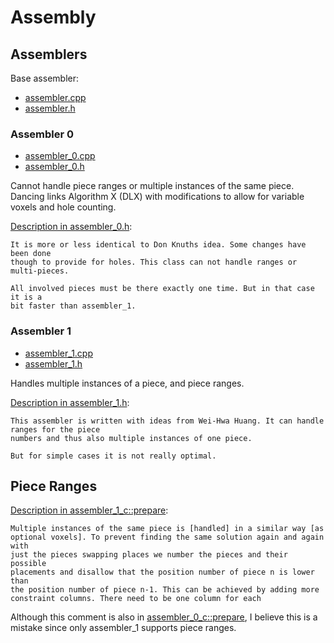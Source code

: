 # Assembly

## Assemblers

Base assembler:
  * [assembler.cpp](burr-tools/src/lib/assembler.cpp)
  * [assembler.h](burr-tools/src/lib/assembler.h)

### Assembler 0
  * [assembler_0.cpp](burr-tools/src/lib/assembler_0.cpp)
  * [assembler_0.h](burr-tools/src/lib/assembler_0.h)

Cannot handle piece ranges or multiple instances of the same piece. Dancing
links Algorithm X (DLX) with modifications to allow for variable voxels and
hole counting.

[Description in assembler_0.h](burr-tools/src/lib/assembler_0.h#L36):

    It is more or less identical to Don Knuths idea. Some changes have been done
    though to provide for holes. This class can not handle ranges or multi-pieces.

    All involved pieces must be there exactly one time. But in that case it is a
    bit faster than assembler_1.

### Assembler 1
  * [assembler_1.cpp](burr-tools/src/lib/assembler_1.cpp)
  * [assembler_1.h](burr-tools/src/lib/assembler_1.h)

Handles multiple instances of a piece, and piece ranges.

[Description in assembler_1.h](burr-tools/src/lib/assembler_1.h#L37):

    This assembler is written with ideas from Wei-Hwa Huang. It can handle ranges for the piece
    numbers and thus also multiple instances of one piece.

    But for simple cases it is not really optimal.

## Piece Ranges

[Description in assembler_1_c::prepare](burr-tools/src/lib/assembler_1.cpp#L331):

    Multiple instances of the same piece is [handled] in a similar way [as
    optional voxels]. To prevent finding the same solution again and again with
    just the pieces swapping places we number the pieces and their possible
    placements and disallow that the position number of piece n is lower than
    the position number of piece n-1. This can be achieved by adding more
    constraint columns. There need to be one column for each

Although this comment is also in [assembler_0_c::prepare](burr-tools/src/lib/assembler_0.cpp#L402), I believe this is a mistake since only assembler_1 supports piece ranges.

